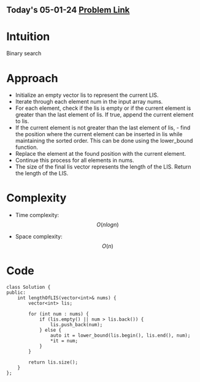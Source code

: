 ## Today's 05-01-24 [Problem Link](https://leetcode.com/problems/longest-increasing-subsequence/description/)

# Intuition
<!-- Describe your first thoughts on how to solve this problem. -->
Binary search

# Approach
<!-- Describe your approach to solving the problem. -->
- Initialize an empty vector lis to represent the current LIS.
- Iterate through each element num in the input array nums.
- For each element, check if the lis is empty or if the current element is greater than the last element of lis. If true, append the current element to lis.
- If the current element is not greater than the last element of lis, - find the position where the current element can be inserted in lis while maintaining the sorted order. This can be done using the lower_bound function.
- Replace the element at the found position with the current element.
- Continue this process for all elements in nums.
- The size of the final lis vector represents the length of the LIS.
Return the length of the LIS.

# Complexity
- Time complexity: $$O(nlogn)$$
<!-- Add your time complexity here, e.g. $$O(n)$$ -->

- Space complexity: $$O(n)$$
<!-- Add your space complexity here, e.g. $$O(n)$$ --> 

# Code
```
class Solution {
public:
    int lengthOfLIS(vector<int>& nums) {
        vector<int> lis;

        for (int num : nums) {
            if (lis.empty() || num > lis.back()) {
                lis.push_back(num);
            } else {
                auto it = lower_bound(lis.begin(), lis.end(), num);
                *it = num;
            }
        }

        return lis.size();
    }
};
```
